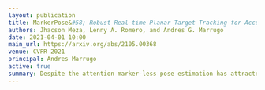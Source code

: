 ```yaml
---
layout: publication
title: MarkerPose&#58; Robust Real-time Planar Target Tracking for Accurate Stereo Pose Estimation
authors: Jhacson Meza, Lenny A. Romero, and Andres G. Marrugo
date: 2021-04-01 10:00
main_url: https://arxiv.org/abs/2105.00368
venue: CVPR 2021
principal: Andres Marrugo
active: true
summary: Despite the attention marker-less pose estimation has attracted in recent years, marker-based approaches still provide unbeatable accuracy under controlled environmental conditions. Thus, they are used in many fields such as robotics or biomedical applications but are primarily implemented through classical approaches, which require lots of heuristics and parameter tuning for reliable performance under different environments. In this work, we propose MarkerPose, a robust, real-time pose estimation system based on a planar target of three circles and a stereo vision system. MarkerPose is meant for high-accuracy pose estimation applications. Our method consists of two deep neural networks for marker point detection. A SuperPoint-like network for pixel-level accuracy keypoint localization and classification, and we introduce EllipSegNet, a lightweight ellipse segmentation network for sub-pixel-level accuracy keypoint detection. The marker's pose is estimated through stereo triangulation. The target point detection is robust to low lighting and motion blur conditions. We compared MarkerPose with a detection method based on classical computer vision techniques using a robotic arm for validation. The results show our method provides better accuracy than the classical technique. Finally, we demonstrate the suitability of MarkerPose in a 3D freehand ultrasound system, which is an application where highly accurate pose estimation is required. Code is available in Python and C++ at <this https URL>.
---
```

